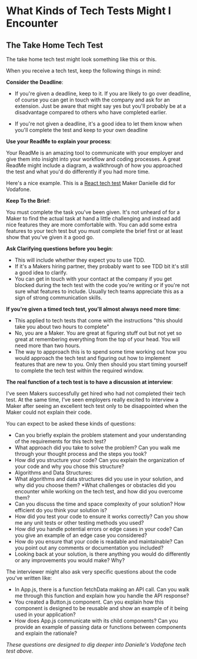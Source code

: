 # What Kinds of Tech Tests Might I Encounter

## The Take Home Tech Test

The take home tech test might look something like this or this.

When you receive a tech test, keep the following things in mind:

**Consider the Deadline**: 
* If you're given a deadline, keep to it. If you are likely to go over deadline, of course you can get in touch with the company and ask for an extension. Just be aware that might say yes but you'll probably be at a disadvantage compared to others who have completed earlier.

* If you're not given a deadline, it's a good idea to let them know when you'll complete the test and keep to your own deadline

**Use your ReadMe to explain your process**: 

Your ReadMe is an amazing tool to communicate with your employer and give them into insight into your workflow and coding processes. A great ReadMe might include a diagram, a walkthrough of how you approached the test and what you'd do differently if you had more time. 

Here's a nice example. This is a [React tech test](https://github.com/dani-boo/tech-test-vodafone) Maker Danielle did for Vodafone.

**Keep To the Brief**: 

You must complete the task you've been given. It's not unheard of for a Maker to find the actual task at hand a little challenging and instead add nice features they are more comfortable with. You can add some extra features to your tech test but you must complete the brief first or at least show that you've given it a good go.

**Ask Clarifying questions before you begin**: 

* This will include whether they expect you to use TDD.
* If it's a Makers hiring partner, they probably want to see TDD bit it's still a good idea to clarify.
* You can get in touch with your contact at the company if you get blocked during the tech test with the code you're writing or if you're not sure what features to include. Usually tech teams appreciate this as a sign of strong communication skills.

**If you're given a timed tech test, you'll almost always need more time**: 

* This applied to tech tests that come with the instructions "this should take you about two hours to complete"
* No, you are a Maker. You are great at figuring stuff out but not yet so great at remembering everything from the top of your head. You will need more than two hours.
* The way to appproach this is to spend some time working out how you would approach the tech test and figuring out how to implement features that are new to you. Only then should you start timing yourself to complete the tech test within the required window.

**The real function of a tech test is to have a discussion at interview**: 

I've seen Makers successfully get hired who had not completed their tech test. At the same time, I've seen employers really excited to interview a Maker after seeing an excellent tech test only to be disappointed when the Maker could not explain their code.

You can expect to be asked these kinds of questions:  


* Can you briefly explain the problem statement and your understanding of the requirements for this tech test?
* What approach did you take to solve the problem? Can you walk me through your thought process and the steps you took?
* How did you structure your code? Can you explain the organization of your code and why you chose this structure?
* Algorithms and Data Structures:
* What algorithms and data structures did you use in your solution, and why did you choose them?
*What challenges or obstacles did you encounter while working on the tech test, and how did you overcome them?
* Can you discuss the time and space complexity of your solution? How efficient do you think your solution is?
* How did you test your code to ensure it works correctly? Can you show me any unit tests or other testing methods you used?
* How did you handle potential errors or edge cases in your code? Can you give an example of an edge case you considered?
* How do you ensure that your code is readable and maintainable? Can you point out any comments or documentation you included?
* Looking back at your solution, is there anything you would do differently or any improvements you would make? Why?

The interviewer might also ask very specific questions about the code you've written like:

* In App.js, there is a function fetchData making an API call. Can you walk me through this function and explain how you handle the API response?
* You created a Button.js component. Can you explain how this component is designed to be reusable and show an example of it being used in your application?
* How does App.js communicate with its child components? Can you provide an example of passing data or functions between components and explain the rationale?

_These questions are designed to dig deeper into Danielle's Vodafone tech test above._



